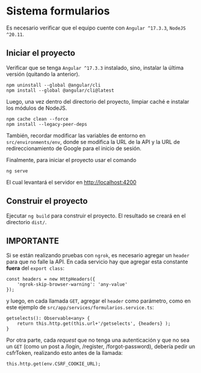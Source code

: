 # Sistema formularios

Es necesario verificar que el equipo cuente con ``Angular ^17.3.3``, ``NodeJS ^20.11``.

## Iniciar el proyecto

Verificar que se tenga ``Angular ^17.3.3`` instalado, sino, instalar la última versión (quitando la anterior).

    npm uninstall --global @angular/cli
    npm install --global @angular/cli@latest

Luego, una vez dentro del directorio del proyecto, limpiar caché e instalar los módulos de NodeJS.

    npm cache clean --force
    npm install --legacy-peer-deps

También, recordar modificar las variables de entorno en ``src/environments/env``, donde se modifica la URL de la API y la URL de redireccionamiento de Google para el inicio de sesión.

Finalmente, para iniciar el proyecto usar el comando

    ng serve

El cual levantará el servidor en [http://localhost:4200](http://localhost:4200)

## Construir el proyecto

Ejecutar `ng build` para construir el proyecto. El resultado se creará en el directorio `dist/`.

## IMPORTANTE

Si se están realizando pruebas con ``ngrok``, es necesario agregar un ``header`` para que no falle la API. En cada servicio hay que agregar esta constante **fuera** del ``export class``:

    const headers = new HttpHeaders({
        'ngrok-skip-browser-warning': 'any-value'
    });

y luego, en cada llamada ``GET``, agregar el ``header`` como parámetro, como en este ejemplo de ``src/app/services/formularios.service.ts``:

    getselects(): Observable<any> {
        return this.http.get(this.url+'/getselects', {headers} );
    }

Por otra parte, cada *request* que no tenga una autenticación y que no sea un ``GET`` (como un post a /login, /register, /forgot-password), debería pedir un csfrToken, realizando esto antes de la llamada:

    this.http.get(env.CSRF_COOKIE_URL);